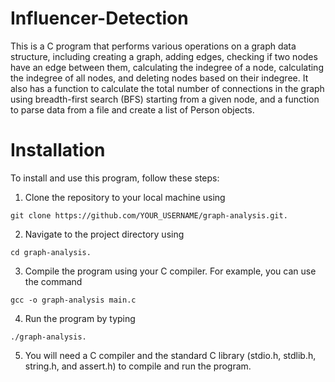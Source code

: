 # Influencer-Detection
This is a C program that performs various operations on a graph data structure, including creating a graph, adding edges, checking if two nodes have an edge between them, calculating the indegree of a node, calculating the indegree of all nodes, and deleting nodes based on their indegree. It also has a function to calculate the total number of connections in the graph using breadth-first search (BFS) starting from a given node, and a function to parse data from a file and create a list of Person objects.

# Installation
To install and use this program, follow these steps:

1) Clone the repository to your local machine using 

```git clone https://github.com/YOUR_USERNAME/graph-analysis.git.```

2) Navigate to the project directory using 

``` cd graph-analysis. ```

3) Compile the program using your C compiler. For example, you can use the command 

``` gcc -o graph-analysis main.c ```

4) Run the program by typing 

``` ./graph-analysis. ```

5) You will need a C compiler and the standard C library (stdio.h, stdlib.h, string.h, and assert.h) to compile and run the program.
